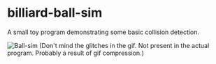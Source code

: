 # billiard-ball-sim

A small toy program demonstrating some basic collision detection.

![Ball-sim](https://user-images.githubusercontent.com/43040811/117380984-41f88480-ae98-11eb-8d78-6e312c21c384.gif)
(Don't mind the glitches in the gif. Not present in the actual program. Probably a result of gif compression.)
